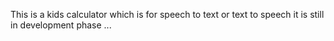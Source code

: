 This is a kids calculator  which is for speech to text or text to speech it is still in development phase ... 
